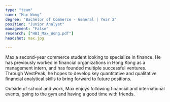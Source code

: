 ```yaml
---
type: "team"
name: "Max Wong"
degree: "Bachelor of Commerce - General | Year 2"
position: "Junior Analyst"
management: "False"
research: ["HBI_Max_Wong.pdf"]
headshot: max.jpg

---
```


Max a second-year commerce student looking to specialize in finance. He has previously worked in financial organizations in Hong Kong as a management intern, and has founded multiple successful ventures. Through WestPeak, he hopes to develop key quantitative and qualitative financial analytical skills to bring forward to future positions.

Outside of school and work, Max enjoys following financial and international events, going to the gym and having a good time with friends.